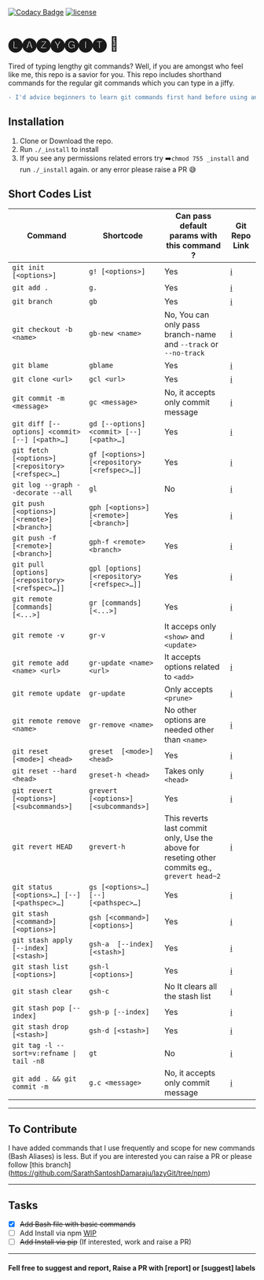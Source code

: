 [![Codacy Badge](https://api.codacy.com/project/badge/Grade/0f733ac7b7ca40e79cfed0c8396c7001)](https://app.codacy.com/app/krishna.damaraju/lazyGit?utm_source=github.com&utm_medium=referral&utm_content=SarathSantoshDamaraju/lazyGit&utm_campaign=Badge_Grade_Dashboard)
[![license](https://img.shields.io/github/license/mashape/apistatus.svg?maxAge=2592000)](https://doge.mit-license.org/)
# 🅛🅐🅩🅨🅖🅘🅣 🤟

Tired of typing lengthy git commands? Well, if you are amongst who feel like me, this repo is a savior for you. This repo includes shorthand commands for the regular git commands which you can type in a jiffy.

```diff
- I'd advice beginners to learn git commands first hand before using any shortcodes or aliases
```

## Installation
1. Clone or Download the repo.
2. Run `./_install` to install 
3. If you see any permissions related errors try ➡️`chmod 755 _install` and run `./_install` again. or any error please raise a PR 😅

## Short Codes List
| Command | Shortcode | Can pass default params with this command ? | Git Repo Link |
| --- | --- | --- | --- |
| `git init [<options>]` | `g! [<options>]` | Yes | [:information_source:](https://git-scm.com/docs/git-init) |
| `git add .` | `g.` | Yes | [:information_source:](https://git-scm.com/docs/git-add) |
| `git branch` | `gb` | Yes | [:information_source:](https://git-scm.com/docs/git-branch) |
| `git checkout -b <name>` | `gb-new <name>` | No, You can only pass branch-name and `--track` or `--no-track`| [:information_source:](https://git-scm.com/docs/git-checkout) |
| `git blame` | `gblame` | Yes | [:information_source:](https://git-scm.com/docs/git-blame) |
| `git clone <url> ` | `gcl <url>` | Yes |[:information_source:](https://git-scm.com/docs/git-clone) |
| `git commit -m <message>` | `gc <message>` | No, it accepts only commit message |[:information_source:](https://git-scm.com/docs/git-commit) |
| `git diff [--options] <commit> [--] [<path>…]` | `gd [--options] <commit> [--] [<path>…]` | Yes | [:information_source:](https://git-scm.com/docs/git-diff) |
| `git fetch [<options>] [<repository> [<refspec>…]` | `gf [<options>] [<repository> [<refspec>…]]` | Yes | [:information_source:](https://git-scm.com/docs/git-fetch) |
| `git log --graph --decorate --all` | `gl` | No | [:information_source:](https://git-scm.com/docs/git-log) |
| `git push [<options>] [<remote>] [<branch>]` | `gph [<options>] [<remote>] [<branch>]` | Yes | [:information_source:](https://git-scm.com/docs/git-push) |
| `git push -f [<remote>] [<branch>]`| `gph-f <remote> <branch>`| Yes | [:information_source:](https://git-scm.com/docs/git-push) |
| `git pull [options] [<repository> [<refspec>…]]` | `gpl [options] [<repository> [<refspec>…]]` | Yes | [:information_source:](https://git-scm.com/docs/git-pull) |
| `git remote [commands] [<...>]` | `gr [commands] [<...>]` | Yes | [:information_source:](https://git-scm.com/docs/git-remote) |
| `git remote -v` | `gr-v` | It acceps only `<show>` and `<update>` | [:information_source:](https://git-scm.com/docs/git-remote) |
| `git remote add  <name> <url>` | `gr-update <name> <url>` | It accepts options related to `<add>` | [:information_source:](https://git-scm.com/docs/git-remote#git-remote-emaddem) |
| `git remote update` | `gr-update` | Only accepts `<prune>` | [:information_source:](https://git-scm.com/docs/git-remote#git-remote-emupdateem) |
| `git remote remove <name>`| `gr-remove <name>`| No other options are needed other than `<name>` | [:information_source:](https://git-scm.com/docs/git-remote#git-remote-emremoveem) |
| `git reset [<mode>] <head>`| `greset  [<mode>] <head>`| Yes | [:information_source:](https://git-scm.com/docs/git-reset) |
| `git reset --hard <head>`| `greset-h <head>`| Takes only `<head>` | [:information_source:](https://git-scm.com/docs/git-reset#git-reset---hard) |
| `git revert [<options>] [<subcommands>]`| `grevert [<options>] [<subcommands>]`| Yes | [:information_source:](https://git-scm.com/docs/git-revert) |
| `git revert HEAD`| `grevert-h`| This reverts last commit only, Use the above for reseting other commits eg., `grevert head~2`| [:information_source:](https://git-scm.com/docs/git-revert) |
| `git status [<options>…] [--] [<pathspec>…]`| `gs [<options>…] [--] [<pathspec>…]`| Yes | [:information_source:](https://git-scm.com/docs/git-status) |
| `git stash [<command>] [<options>]`| `gsh [<command>] [<options>]`| Yes | [:information_source:](https://git-scm.com/docs/git-stash) |
| `git stash apply  [--index] [<stash>]`| `gsh-a  [--index] [<stash>]` | Yes | [:information_source:](https://git-scm.com/docs/git-stash) |
| `git stash list [<options>]`| `gsh-l [<options>]`| Yes | [:information_source:](https://git-scm.com/docs/git-stash#git-stash-listltoptionsgt) |
| `git stash clear`| `gsh-c`| No It clears all the stash list | [:information_source:](https://git-scm.com/docs/git-stash#git-stash-clear) |
| `git stash pop [--index]`| `gsh-p [--index]`| Yes | [:information_source:](https://git-scm.com/docs/git-stash#git-stash-pop--index-q--quietltstashgt) |
| `git stash drop [<stash>]`| `gsh-d [<stash>]`| Yes | [:information_source:](https://git-scm.com/docs/git-stash#git-stash-apply--index-q--quietltstashgt) |
| `git tag -l --sort=v:refname \| tail -n8` | `gt` | No | [:information_source:](https://git-scm.com/docs/git-tag) |
| `git add . && git commit -m` | `g.c <message>` | No, it accepts only commit message |[:information_source:](https://git-scm.com/docs/git-commit) |
----
## To Contribute

I have added commands that I use frequently and scope for new commands (Bash Aliases) is less. But if you are interested you can raise a PR or please follow [this branch] (https://github.com/SarathSantoshDamaraju/lazyGit/tree/npm)

----

## Tasks
- [x]  ~~Add Bash file with basic commands~~
- [ ] Add Install via npm [WIP](https://github.com/SarathSantoshDamaraju/lazyGit/tree/npm)
- [ ] ~~Add Install via pip~~ (If interested, work and raise a PR)

---
#### Fell free to suggest and report, Raise a PR with [report] or [suggest] labels

